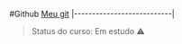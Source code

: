 #Github
[Meu git](https://github.com/iurimega13)
|---------------------------|

> Status do curso: Em estudo :warning:
